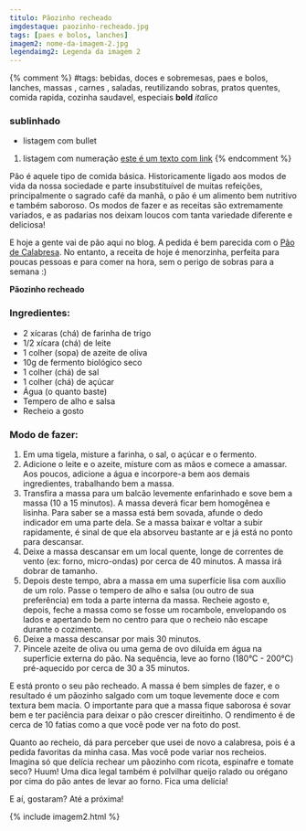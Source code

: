 ```yaml
---
titulo: Pãozinho recheado
imgdestaque: paozinho-recheado.jpg
tags: [paes e bolos, lanches]
imagem2: nome-da-imagem-2.jpg
legendaimg2: Legenda da imagem 2
---
```

{% comment %}
#tags: bebidas, doces e sobremesas, paes e bolos, lanches, massas , carnes , saladas, reutilizando sobras, pratos quentes, comida rapida, cozinha saudavel, especiais
**bold**
*italico*
### sublinhado
* listagem com bullet
1. listagem com numeração
[este é um texto com link](https://www.enderecodolink.com)
{% endcomment %}

Pão é aquele tipo de comida básica. Historicamente ligado aos modos de vida da nossa sociedade e parte insubstituível de muitas refeições, principalmente o sagrado café da manhã, o pão é um alimento bem nutritivo e também saboroso. Os modos de fazer e as receitas são extremamente variados, e as padarias nos deixam loucos com tanta variedade diferente e deliciosa!

E hoje a gente vai de pão aqui no blog. A pedida é bem parecida com o [Pão de Calabresa](http://paneladepau.com.br/pao-de-calabresa). No entanto, a receita de hoje é menorzinha, perfeita para poucas pessoas e para comer na hora, sem o perigo de sobras para a semana :)

**Pãozinho recheado**

### Ingredientes: 

* 2 xícaras (chá) de farinha de trigo
* 1/2 xícara (chá) de leite
* 1 colher (sopa) de azeite de oliva
* 10g de fermento biológico seco
* 1 colher (chá) de sal
* 1 colher (chá) de açúcar
* Água (o quanto baste)
* Tempero de alho e salsa
* Recheio a gosto

### Modo de fazer:

1. Em uma tigela, misture a farinha, o sal, o açúcar e o fermento.
2. Adicione o leite e o azeite, misture com as mãos e comece a amassar. Aos poucos, adicione a água e incorpore-a bem aos demais ingredientes, trabalhando bem a massa.
3. Transfira a massa para um balcão levemente enfarinhado e sove bem a massa (10 a 15 minutos). A massa deverá ficar bem homogênea e lisinha. Para saber se a massa está bem sovada, afunde o dedo indicador em uma parte dela. Se a massa baixar e voltar a subir rapidamente, é sinal de que ela absorveu bastante ar e já está no ponto para descansar. 
4. Deixe a massa descansar em um local quente, longe de correntes de vento (ex: forno, micro-ondas) por cerca de 40 minutos. A massa irá dobrar de tamanho. 
5. Depois deste tempo, abra a massa em uma superfície lisa com auxílio de um rolo. Passe o tempero de alho e salsa (ou outro de sua preferência) em toda a parte interna da massa. Recheie agosto e, depois, feche a massa como se fosse um rocambole, envelopando os lados e apertando bem no centro para que o recheio não escape durante o cozimento. 
6. Deixe a massa descansar por mais 30 minutos. 
7. Pincele azeite de oliva ou uma gema de ovo diluída em água na superfície externa do pão. Na sequência, leve ao forno (180°C - 200°C) pré-aquecido por cerca de 30 a 35 minutos. 

E está pronto o seu pão recheado. A massa é bem simples de fazer, e o resultado é um pãozinho salgado com um toque levemente doce e com textura bem macia. O importante para que a massa fique saborosa é sovar bem e ter paciência para deixar o pão crescer direitinho. O rendimento é de cerca de 10 fatias como a que você pode ver na foto do post. 

Quanto ao recheio, dá para perceber que usei de novo a calabresa, pois é a pedida favoritas da minha casa. Mas você pode variar nos recheios. Imagina só que delícia rechear um pãozinho com ricota, espinafre e tomate seco? Huum! Uma dica legal também é polvilhar queijo ralado ou orégano por cima do pão antes de levar ao forno. Fica uma delícia! 

E aí, gostaram?
Até a próxima!


{% include imagem2.html %}

